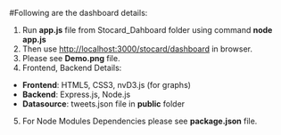 #Following are the dashboard details:
1. Run **app.js** file from Stocard_Dahboard folder using command **node app.js**
2. Then use [http://localhost:3000/stocard/dashboard](http://localhost:3000/stocard/dashboard) in browser.
3. Please see **Demo.png** file.
4. Frontend, Backend Details: 
  * **Frontend**: HTML5, CSS3, nvD3.js (for graphs)
  * **Backend**: Express.js, Node.js
  * **Datasource**: tweets.json file in **public** folder
5. For Node Modules Dependencies please see **package.json** file.
